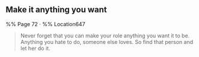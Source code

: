 ## Make it anything you want 
%% Page 72 · %% Location647 
> Never forget that you can make your role anything you want it to be. Anything you hate to do, someone else loves. So find that person and let her do it. 